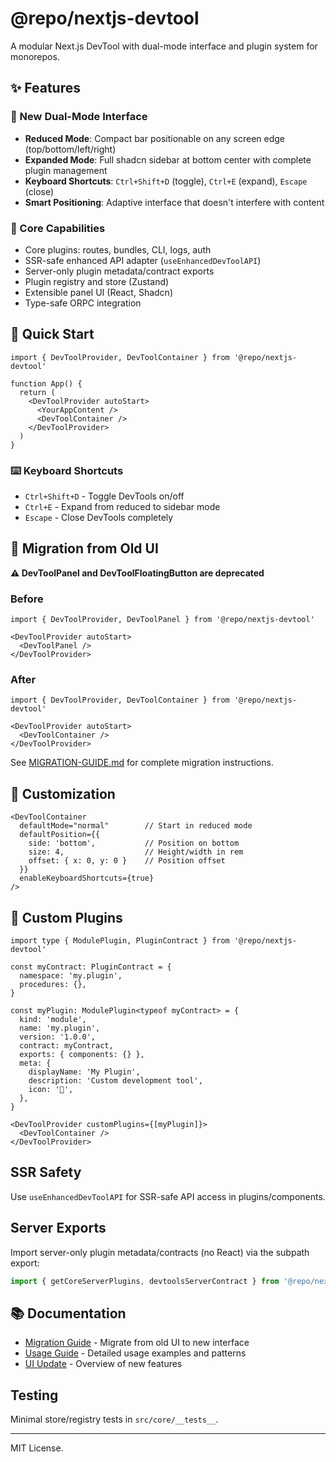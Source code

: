 # @repo/nextjs-devtool

A modular Next.js DevTool with dual-mode interface and plugin system for monorepos.

## ✨ Features

### 🎯 New Dual-Mode Interface
- **Reduced Mode**: Compact bar positionable on any screen edge (top/bottom/left/right)
- **Expanded Mode**: Full shadcn sidebar at bottom center with complete plugin management
- **Keyboard Shortcuts**: `Ctrl+Shift+D` (toggle), `Ctrl+E` (expand), `Escape` (close)
- **Smart Positioning**: Adaptive interface that doesn't interfere with content

### 🔧 Core Capabilities
- Core plugins: routes, bundles, CLI, logs, auth
- SSR-safe enhanced API adapter (`useEnhancedDevToolAPI`)
- Server-only plugin metadata/contract exports
- Plugin registry and store (Zustand)
- Extensible panel UI (React, Shadcn)
- Type-safe ORPC integration

## 🚀 Quick Start

```tsx
import { DevToolProvider, DevToolContainer } from '@repo/nextjs-devtool'

function App() {
  return (
    <DevToolProvider autoStart>
      <YourAppContent />
      <DevToolContainer />
    </DevToolProvider>
  )
}
```

### ⌨️ Keyboard Shortcuts
- `Ctrl+Shift+D` - Toggle DevTools on/off
- `Ctrl+E` - Expand from reduced to sidebar mode  
- `Escape` - Close DevTools completely

## 🔄 Migration from Old UI

**⚠️ DevToolPanel and DevToolFloatingButton are deprecated**

### Before
```tsx
import { DevToolProvider, DevToolPanel } from '@repo/nextjs-devtool'

<DevToolProvider autoStart>
  <DevToolPanel />
</DevToolProvider>
```

### After
```tsx
import { DevToolProvider, DevToolContainer } from '@repo/nextjs-devtool'

<DevToolProvider autoStart>
  <DevToolContainer />
</DevToolProvider>
```

See [MIGRATION-GUIDE.md](./MIGRATION-GUIDE.md) for complete migration instructions.

## 🎨 Customization

```tsx
<DevToolContainer
  defaultMode="normal"        // Start in reduced mode
  defaultPosition={{
    side: 'bottom',           // Position on bottom
    size: 4,                  // Height/width in rem
    offset: { x: 0, y: 0 }    // Position offset
  }}
  enableKeyboardShortcuts={true}
/>
```

## 🔌 Custom Plugins

```tsx
import type { ModulePlugin, PluginContract } from '@repo/nextjs-devtool'

const myContract: PluginContract = {
  namespace: 'my.plugin',
  procedures: {},
}

const myPlugin: ModulePlugin<typeof myContract> = {
  kind: 'module',
  name: 'my.plugin',
  version: '1.0.0',
  contract: myContract,
  exports: { components: {} },
  meta: {
    displayName: 'My Plugin',
    description: 'Custom development tool',
    icon: '🔧',
  },
}

<DevToolProvider customPlugins={[myPlugin]}>
  <DevToolContainer />
</DevToolProvider>
```

## SSR Safety
Use `useEnhancedDevToolAPI` for SSR-safe API access in plugins/components.

## Server Exports
Import server-only plugin metadata/contracts (no React) via the subpath export:

```ts
import { getCoreServerPlugins, devtoolsServerContract } from '@repo/nextjs-devtool/server'
```

## 📚 Documentation

- [Migration Guide](./MIGRATION-GUIDE.md) - Migrate from old UI to new interface
- [Usage Guide](./USAGE.md) - Detailed usage examples and patterns
- [UI Update](./UI-UPDATE.md) - Overview of new features

## Testing
Minimal store/registry tests in `src/core/__tests__`.

---
MIT License.
